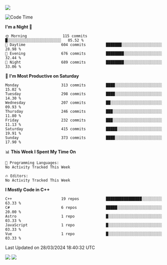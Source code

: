 ![](https://komarev.com/ghpvc/?username=lilpidgey&color=red)
<!--START_SECTION:waka-->
![Code Time](http://img.shields.io/badge/Code%20Time-1%2C491%20hrs%2018%20mins-blue)

**I'm a Night 🦉** 

```text
🌞 Morning                115 commits         █░░░░░░░░░░░░░░░░░░░░░░░░   05.52 % 
🌆 Daytime                604 commits         ███████░░░░░░░░░░░░░░░░░░   28.98 % 
🌃 Evening                676 commits         ████████░░░░░░░░░░░░░░░░░   32.44 % 
🌙 Night                  689 commits         ████████░░░░░░░░░░░░░░░░░   33.06 % 
```
📅 **I'm Most Productive on Saturday** 

```text
Monday                   313 commits         ████░░░░░░░░░░░░░░░░░░░░░   15.02 % 
Tuesday                  298 commits         ████░░░░░░░░░░░░░░░░░░░░░   14.30 % 
Wednesday                207 commits         ██░░░░░░░░░░░░░░░░░░░░░░░   09.93 % 
Thursday                 246 commits         ███░░░░░░░░░░░░░░░░░░░░░░   11.80 % 
Friday                   232 commits         ███░░░░░░░░░░░░░░░░░░░░░░   11.13 % 
Saturday                 415 commits         █████░░░░░░░░░░░░░░░░░░░░   19.91 % 
Sunday                   373 commits         ████░░░░░░░░░░░░░░░░░░░░░   17.90 % 
```


📊 **This Week I Spent My Time On** 

```text
💬 Programming Languages: 
No Activity Tracked This Week

🔥 Editors: 
No Activity Tracked This Week
```

**I Mostly Code in C++** 

```text
C++                      19 repos            ████████████████░░░░░░░░░   63.33 % 
C#                       6 repos             █████░░░░░░░░░░░░░░░░░░░░   20.00 % 
Astro                    1 repo              █░░░░░░░░░░░░░░░░░░░░░░░░   03.33 % 
JavaScript               1 repo              █░░░░░░░░░░░░░░░░░░░░░░░░   03.33 % 
Vue                      1 repo              █░░░░░░░░░░░░░░░░░░░░░░░░   03.33 % 
```




 Last Updated on 28/03/2024 18:40:32 UTC
<!--END_SECTION:waka-->
![](https://hit.yhype.me/github/profile?user_id=42968544)
![](https://komarev.com/ghpvc/?lilpidgey)
